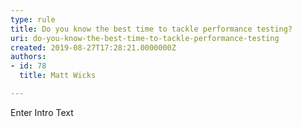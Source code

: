 ```yaml
---
type: rule
title: Do you know the best time to tackle performance testing?
uri: do-you-know-the-best-time-to-tackle-performance-testing
created: 2019-08-27T17:28:21.0000000Z
authors:
- id: 78
  title: Matt Wicks

---
```




<span class='intro'> Enter Intro Text </span>




